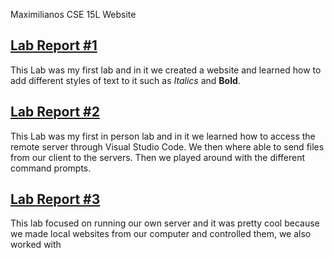  Maximilianos CSE 15L Website


## [Lab Report #1](lab-report-1-week-0.html)

This Lab was my first lab and in it we created a website and learned how to add different styles of text to it such as *Italics* and **Bold**.


## [Lab Report #2](lab-report-2-week-1.html)

This Lab was my first in person lab and in it we learned how to access the remote server through Visual Studio Code. We then where able to send files from our client to the servers. Then we played around with the different command prompts.  

## [Lab Report #3](lab-report-week-3.html)

This lab focused on running our own server and it was pretty cool because we made local websites from our computer and controlled them, we also worked with 
